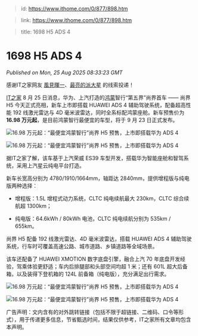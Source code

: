 > id: https://www.ithome.com/0/877/898.htm

> link: https://www.ithome.com/0/877/898.htm

> title: 1698 H5 ADS 4

# 1698 H5 ADS 4
_Published on Mon, 25 Aug 2025 08:33:23 GMT_

感谢IT之家网友 [風見暉一](https://m.ithome.com/html/app/open.html?url=ithome%3A%2F%2Fuserpage%3Fid%3D795776)、[最亮的派大星](https://m.ithome.com/html/app/open.html?url=ithome%3A%2F%2Fuserpage%3Fid%3D2201192) 的线索投递！

[IT之家](https://www.ithome.com/) 8 月 25 日消息，华为、上汽打造的[鸿蒙](https://hmos.ithome.com/)智行“第五界”尚界首车 —— 尚界 H5 今天正式亮相，新车上市即搭载 HUAWEI ADS 4 辅助驾驶系统，配备超高性能 192 线激光雷达与 4D 毫米波雷达，同时全系标配鸿蒙座舱。新车预售价为 **16.98 万元起**，是目前鸿蒙智行最便宜的车型，将于 9 月 23 日正式发布。

![](https://img.ithome.com/newsuploadfiles/2025/8/46c68464-180d-435d-8fbe-ce672ac0647a.jpg?x-bce-process=image/format,f_auto "16.98 万元起：“最便宜鸿蒙智行”尚界 H5 预售，上市即搭载华为 ADS 4")

![](https://img.ithome.com/newsuploadfiles/2025/8/1d6d2df8-e68e-4236-92db-3f97ddff3440.jpg?x-bce-process=image/format,f_auto "16.98 万元起：“最便宜鸿蒙智行”尚界 H5 预售，上市即搭载华为 ADS 4")

据IT之家了解，该车基于上汽荣威 ES39 车型开发，搭载华为智能座舱和智驾系统，采用上汽星云纯电平台打造。

新车长宽高分别为 4780/1910/1664mm，轴距达 2840mm，提供增程版与纯电版两种选择：

-   增程版：1.5L 增程式动力系统，CLTC 纯电续航最大 230km，CLTC 综合续航超 1300km；
    
-   纯电版：64.6kWh / 80kWh 电池，CLTC 纯电续航分别为 535km / 655km。
    

尚界 H5 配备 192 线激光雷达、4D 毫米波雷达，搭载 HUAWEI ADS 4 辅助驾驶系统，行车时可覆盖高速公路、城市道路、乡镇道路等全域场景。

该车还配备了 HUAWEI XMOTION 数字底盘引擎，融合上汽 70 年底盘开发经验，驾乘体验更舒适；车内后排腿部和头部空间均超 1 米；还有 601L 超大后备箱，以及装得下登机箱的 124L 前备箱（纯电版），充分满足出行需求。

![](https://img.ithome.com/newsuploadfiles/2025/8/92ecb34b-fb0a-46a2-b000-1389905fd5d7.jpg?x-bce-process=image/format,f_auto "16.98 万元起：“最便宜鸿蒙智行”尚界 H5 预售，上市即搭载华为 ADS 4")

![](https://img.ithome.com/newsuploadfiles/2025/8/4f9698ff-2b97-4e15-9977-64eb70f3a421.jpg?x-bce-process=image/format,f_auto "16.98 万元起：“最便宜鸿蒙智行”尚界 H5 预售，上市即搭载华为 ADS 4")

广告声明：文内含有的对外跳转链接（包括不限于超链接、二维码、口令等形式），用于传递更多信息，节省甄选时间，结果仅供参考，IT之家所有文章均包含本声明。
